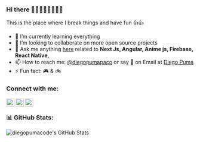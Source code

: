 ### Hi there 👋👋👋👋👋👋👋👋


This is the place where I break things and have fun 👍👍

- 🌱 I’m currently learning everything
- 👯 I’m looking to collaborate on more open source projects
- 💬 Ask me anything [here](https://github.com/diegopumacode/diegopumacode/issues) related to <b>Next Js, Angular, Anime js, Firebase, React Native, </b>
- 📫 How to reach me: [@diegopumapaco][linkedin] or say 👋 on Email at [Diego Puma](mailto:diegopumacode@gmail.com)
- ⚡ Fun fact: 🎮 & 🚲

### Connect with me:

[<img align="left" alt="diegopuma | LinkedIn" width="22px" src="https://cdn.jsdelivr.net/npm/simple-icons@v3/icons/linkedin.svg" />][linkedin]
[<img align="left" alt="diegopuma | Twitter" width="22px" src="https://cdn.jsdelivr.net/npm/simple-icons@v3/icons/twitter.svg" />][twitter]
[<img align="left" alt="diegopuma | GitHub" width="22px" src="https://cdn.jsdelivr.net/npm/simple-icons@v3/icons/github.svg" />][github]

<br />

### 📊 GitHub Stats:
![diegopumacode's GitHub Stats](https://github-readme-stats.vercel.app/api?username=diegopumacode&show_icons=true&theme=dracula&count_private=true&include_all_commits=true&hide=contribs,issues,stars)


[linkedin]: https://www.linkedin.com/in/diegopumapaco/
[twitter]: https://twitter.com/DiegoP38940444
[github]: https://github.com/diegopumacode
[blog]: https://diegopuma.com
